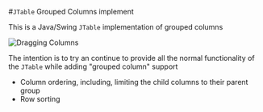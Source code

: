 #`JTable` Grouped Columns implement

This is a Java/Swing `JTable` implementation of grouped columns

![Dragging Columns](https://user-images.githubusercontent.com/10276932/27852005-a17f5d82-61a0-11e7-8dd6-8ba12ff815d7.gif)

The intention is to try an continue to provide all the normal functionality of the `JTable` while adding "grouped column" support

- Column ordering, including, limiting the child columns to their parent group
- Row sorting